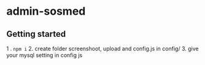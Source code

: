 # admin-sosmed



## Getting started

1 . `npm i`
2. create folder screenshoot, upload and config.js in config/
3. give your mysql setting in config js



